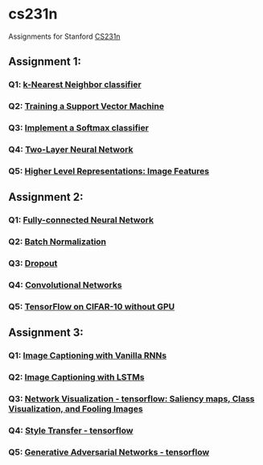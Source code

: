 # cs231n
Assignments for Stanford [CS231n](http://cs231n.stanford.edu/)

## Assignment 1:
  ### Q1: [k-Nearest Neighbor classifier](https://github.com/yd8534976/cs231n/blob/master/assignment1/knn.ipynb)
  ### Q2: [Training a Support Vector Machine](https://github.com/yd8534976/cs231n/blob/master/assignment1/svm.ipynb)
  ### Q3: [Implement a Softmax classifier](https://github.com/yd8534976/cs231n/blob/master/assignment1/softmax.ipynb)
  ### Q4: [Two-Layer Neural Network](https://github.com/yd8534976/cs231n/blob/master/assignment1/two_layer_net.ipynb)
  ### Q5: [Higher Level Representations: Image Features](https://github.com/yd8534976/cs231n/blob/master/assignment1/features.ipynb)

## Assignment 2:
  ### Q1: [Fully-connected Neural Network](https://github.com/yd8534976/cs231n/blob/master/assignment2/FullyConnectedNets.ipynb)
  ### Q2: [Batch Normalization](https://github.com/yd8534976/cs231n/blob/master/assignment2/BatchNormalization.ipynb)
  ### Q3: [Dropout](https://github.com/yd8534976/cs231n/blob/master/assignment2/Dropout.ipynb)
  ### Q4: [Convolutional Networks](https://github.com/yd8534976/cs231n/blob/master/assignment2/ConvolutionalNetworks.ipynb)
  ### Q5: [TensorFlow on CIFAR-10 without GPU](https://github.com/yd8534976/cs231n/blob/master/assignment2/TensorFlow.ipynb)
  
## Assignment 3:
  ### Q1: [Image Captioning with Vanilla RNNs](https://github.com/yd8534976/cs231n/blob/master/assignment3/RNN_Captioning.ipynb)
  ### Q2: [Image Captioning with LSTMs](https://github.com/yd8534976/cs231n/blob/master/assignment3/LSTM_Captioning.ipynb)
  ### Q3: [Network Visualization - tensorflow: Saliency maps, Class Visualization, and Fooling Images](https://github.com/yd8534976/cs231n/blob/master/assignment3/NetworkVisualization-TensorFlow.ipynb)
  ### Q4: [Style Transfer - tensorflow](https://github.com/yd8534976/cs231n/blob/master/assignment3/StyleTransfer-TensorFlow.ipynb)
  ### Q5: [Generative Adversarial Networks - tensorflow](https://github.com/yd8534976/cs231n/blob/master/assignment3/GANs-TensorFlow.ipynb)
